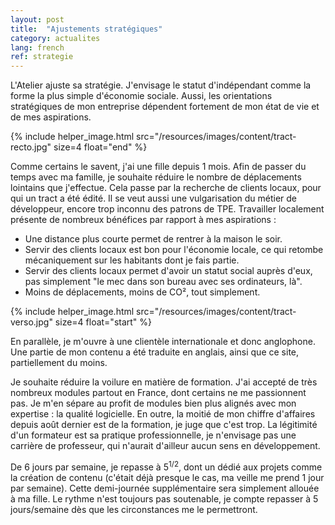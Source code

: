```yaml
---
layout: post
title:  "Ajustements stratégiques"
category: actualites
lang: french
ref: strategie
---
```


L'Atelier ajuste sa stratégie. J'envisage le statut d'indépendant comme la forme la plus simple d'économie sociale. Aussi, les orientations stratégiques de mon entreprise dépendent fortement de mon état de vie et de mes aspirations.

{% include helper_image.html src="/resources/images/content/tract-recto.jpg" size=4 float="end" %}

Comme certains le savent, j'ai une fille depuis 1 mois. Afin de passer du temps avec ma famille, je souhaite réduire le nombre de déplacements lointains que j'effectue. Cela passe par la recherche de clients locaux, pour qui un tract a été édité. Il se veut aussi une vulgarisation du métier de développeur, encore trop inconnu des patrons de TPE. Travailler localement présente de nombreux bénéfices par rapport à mes aspirations :

- Une distance plus courte permet de rentrer à la maison le soir.
- Servir des clients locaux est bon pour l'économie locale, ce qui retombe mécaniquement sur les habitants dont je fais partie.
- Servir des clients locaux permet d'avoir un statut social auprès d'eux, pas simplement "le mec dans son bureau avec ses ordinateurs, là".
- Moins de déplacements, moins de CO², tout simplement.

{% include helper_image.html src="/resources/images/content/tract-verso.jpg" size=4 float="start" %}

En parallèle, je m'ouvre à une clientèle internationale et donc anglophone. Une partie de mon contenu a été traduite en anglais, ainsi que ce site, partiellement du moins.

Je souhaite réduire la voilure en matière de formation. J'ai accepté de très nombreux modules partout en France, dont certains ne me passionnent pas. Je m'en sépare au profit de modules bien plus alignés avec mon expertise : la qualité logicielle. En outre, la moitié de mon chiffre d'affaires depuis août dernier est de la formation, je juge que c'est trop. La légitimité d'un formateur est sa pratique professionnelle, je n'envisage pas une carrière de professeur, qui n'aurait d'ailleur aucun sens en développement.

De 6 jours par semaine, je repasse à 5<sup>1/2</sup>, dont un dédié aux projets comme la création de contenu (c'était déjà presque le cas, ma veille me prend 1 jour par semaine). Cette demi-journée supplémentaire sera simplement allouée à ma fille. Le rythme n'est toujours pas soutenable, je compte repasser à 5 jours/semaine dès que les circonstances me le permettront.
